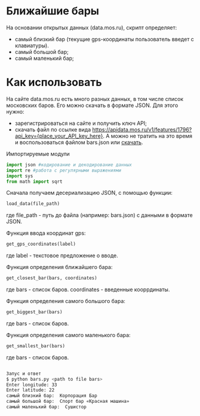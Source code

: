# Ближайшие бары

На основании открытых данных (data.mos.ru), скрипт определяет:

- самый близкий бар (текущие gps-координаты пользователь введет с клавиатуры).
- самый большой бар;
- самый маленький бар;

# Как использовать

На сайте data.mos.ru есть много разных данных, в том числе список московских баров.
Его можно скачать в формате JSON. Для этого нужно:

+ зарегистрироваться на сайте и получить ключ API;
+ скачать файл по ссылке вида https://apidata.mos.ru/v1/features/1796?api_key={place_your_API_key_here}.
А можно не тратить на это время и воспользоваться файлом bars.json или
[скачать](https://raw.githubusercontent.com/kubarik/3_bars/master/bars.json "Московские бары").

Импортируемые модули
```python
import json #кодирование и декодирование данных
import re #работа с регулярными выражениями
import sys
from math import sqrt
```

Сначала получаем десериализацию JSON, с помощью функции:
```python
load_data(file_path)
```
где
  file_path - путь до файла (например: bars.json) с данными в формате JSON.

Функция ввода координат gps:
```python
get_gps_coordinates(label)
```
где
  label - текстовое предложение о вводе.

Функция определения ближайшего бара:
```python
get_closest_bar(bars, coordinates)
```
где
  bars - список баров.
  coordinates - введенные кооррдинаты.

Функция определения самого большого бара:
```python
get_biggest_bar(bars)
```
где
  bars - список баров.

Функция определения самого маленького бара:
```python
get_smallest_bar(bars)
```
где
  bars - список баров.

```bash

Запус и ответ
$ python bars.py <path to file bars>
Enter longitude: 33
Enter latitude: 22
самый близкий бар:  Корпорация Бар
самый большой бар:  Спорт бар «Красная машина»
самый маленький бар:  Сушистор
```
